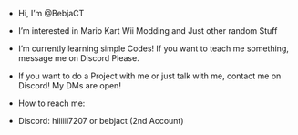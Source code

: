 - Hi, I’m @BebjaCT

- I’m interested in Mario Kart Wii Modding and Just other random Stuff

- I’m currently learning simple Codes! If you want to teach me something, message me on Discord Please.

- If you want to do a Project with me or just talk with me, contact me on Discord! My DMs are open!

- How to reach me:
- Discord: hiiiiii7207 or bebjact (2nd Account)

